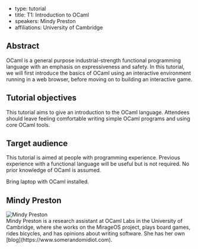 - type: tutorial
- title: T1: Introduction to OCaml
- speakers: Mindy Preston
- affiliations: University of Cambridge

## Abstract
OCaml is a general purpose industrial-strength functional programming
language with an emphasis on expressiveness and safety. In this
tutorial, we will first introduce the basics of OCaml using an
interactive environment running in a web browser, before moving on to
building an interactive game.


## Tutorial objectives
This tutorial aims to give an introduction to the OCaml
language. Attendees should leave feeling comfortable writing simple
OCaml programs and using core OCaml tools.

## Target audience
This tutorial is aimed at people with programming experience. Previous
experience with a functional language will be useful but is not
required. No prior knowledge of OCaml is assumed.

Bring laptop with OCaml installed.

## Mindy Preston
<div class="row" media:type="text/omd">

<div class="medium-4 columns">
<img src="img/mindy-preston.jpg" alt="Mindy Preston"></img>
</div>

<div class="medium-8 columns" media:type="text/omd">
Mindy Preston is a research assistant at OCaml Labs in the University
of Cambridge, where she works on the MirageOS project, plays board
games, rides bicycles, and has opinions about writing software.  She
has her own [blog](https://www.somerandomidiot.com).
</div>

</div>
